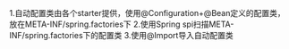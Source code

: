 1.自动配置类由各个starter提供，使用@Configuration+@Bean定义的配置类，放在META-INF/spring.factories下
2.使用Spring spi扫描META-INF/spring.factories下的配置类
3.使用@Import导入自动配置类